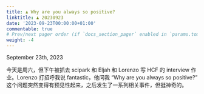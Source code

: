 ```yaml
---
title: ♟️ Why are you always so positive?
linktitle: ♟️ 20230923
date: '2023-09-23T00:00:00+01:00'
commentable: true
# Prev/next pager order (if `docs_section_pager` enabled in `params.toml`)
weight: -4
---
```


September 23th, 2023

今天是周六，但下午被抓去 scipark 和 Eljah 和 Lorenzo 写 HCF 的 interview 作业。Lorenzo 打招呼我说 fantastic，他问我 “Why are you always so positive?” 这个问题突然变得有预见性起来，之后发生了一系列相关事件，但挺神奇的。